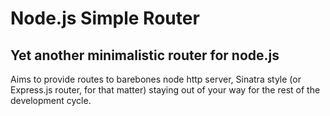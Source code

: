 # Node.js Simple Router

## Yet another minimalistic router for node.js

Aims to provide routes to barebones node http server, Sinatra style (or Express.js router, for that matter) staying out
of your way for the rest of the development cycle.